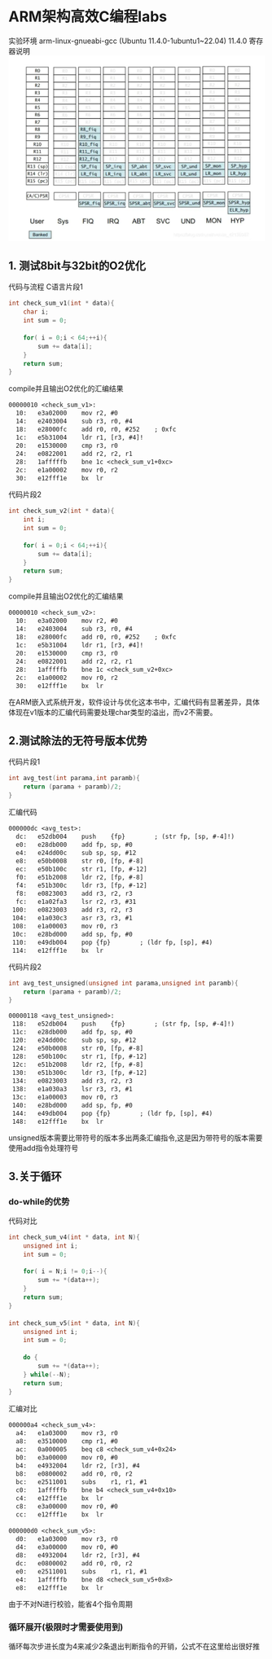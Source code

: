 # ARM架构高效C编程labs
实验环境 arm-linux-gnueabi-gcc (Ubuntu 11.4.0-1ubuntu1~22.04) 11.4.0
寄存器说明
![alt text](image.png)

## 1. 测试8bit与32bit的O2优化
代码与流程
C语言片段1
```c
int check_sum_v1(int * data){
    char i;
    int sum = 0;
    
    for( i = 0;i < 64;++i){
        sum += data[i];
    }
    return sum;
}
```
compile并且输出O2优化的汇编结果
```assembly
00000010 <check_sum_v1>:
  10:	e3a02000 	mov	r2, #0
  14:	e2403004 	sub	r3, r0, #4
  18:	e28000fc 	add	r0, r0, #252	; 0xfc
  1c:	e5b31004 	ldr	r1, [r3, #4]!
  20:	e1530000 	cmp	r3, r0
  24:	e0822001 	add	r2, r2, r1
  28:	1afffffb 	bne	1c <check_sum_v1+0xc>
  2c:	e1a00002 	mov	r0, r2
  30:	e12fff1e 	bx	lr
```
代码片段2
```c
int check_sum_v2(int * data){
    int i;
    int sum = 0;
    
    for( i = 0;i < 64;++i){
        sum += data[i];
    }
    return sum;
}
```
compile并且输出O2优化的汇编结果
```assembly
00000010 <check_sum_v2>:
  10:	e3a02000 	mov	r2, #0
  14:	e2403004 	sub	r3, r0, #4
  18:	e28000fc 	add	r0, r0, #252	; 0xfc
  1c:	e5b31004 	ldr	r1, [r3, #4]!
  20:	e1530000 	cmp	r3, r0
  24:	e0822001 	add	r2, r2, r1
  28:	1afffffb 	bne	1c <check_sum_v2+0xc>
  2c:	e1a00002 	mov	r0, r2
  30:	e12fff1e 	bx	lr
```
在ARM嵌入式系统开发，软件设计与优化这本书中，汇编代码有显著差异，具体体现在v1版本的汇编代码需要处理char类型的溢出，而v2不需要。

## 2.测试除法的无符号版本优势
代码片段1
```c
int avg_test(int parama,int paramb){
    return (parama + paramb)/2;
}
```
汇编代码
```assembly
000000dc <avg_test>:
  dc:	e52db004 	push	{fp}		; (str fp, [sp, #-4]!)
  e0:	e28db000 	add	fp, sp, #0
  e4:	e24dd00c 	sub	sp, sp, #12
  e8:	e50b0008 	str	r0, [fp, #-8]
  ec:	e50b100c 	str	r1, [fp, #-12]
  f0:	e51b2008 	ldr	r2, [fp, #-8]
  f4:	e51b300c 	ldr	r3, [fp, #-12]
  f8:	e0823003 	add	r3, r2, r3
  fc:	e1a02fa3 	lsr	r2, r3, #31
 100:	e0823003 	add	r3, r2, r3
 104:	e1a030c3 	asr	r3, r3, #1
 108:	e1a00003 	mov	r0, r3
 10c:	e28bd000 	add	sp, fp, #0
 110:	e49db004 	pop	{fp}		; (ldr fp, [sp], #4)
 114:	e12fff1e 	bx	lr
```
代码片段2
```c
int avg_test_unsigned(unsigned int parama,unsigned int paramb){
    return (parama + paramb)/2;
}
```

```
00000118 <avg_test_unsigned>:
 118:	e52db004 	push	{fp}		; (str fp, [sp, #-4]!)
 11c:	e28db000 	add	fp, sp, #0
 120:	e24dd00c 	sub	sp, sp, #12
 124:	e50b0008 	str	r0, [fp, #-8]
 128:	e50b100c 	str	r1, [fp, #-12]
 12c:	e51b2008 	ldr	r2, [fp, #-8]
 130:	e51b300c 	ldr	r3, [fp, #-12]
 134:	e0823003 	add	r3, r2, r3
 138:	e1a030a3 	lsr	r3, r3, #1
 13c:	e1a00003 	mov	r0, r3
 140:	e28bd000 	add	sp, fp, #0
 144:	e49db004 	pop	{fp}		; (ldr fp, [sp], #4)
 148:	e12fff1e 	bx	lr
```
unsigned版本需要比带符号的版本多出两条汇编指令,这是因为带符号的版本需要使用add指令处理符号
## 3.关于循环
### do-while的优势
代码对比
```c
int check_sum_v4(int * data, int N){
    unsigned int i;
    int sum = 0;
    
    for( i = N;i != 0;i--){
        sum += *(data++);
    }
    return sum;
}

int check_sum_v5(int * data, int N){
    unsigned int i;
    int sum = 0;
    
    do {
        sum += *(data++);
    } while(--N);
    return sum;
}
```
汇编对比
```
000000a4 <check_sum_v4>:
  a4:	e1a03000 	mov	r3, r0
  a8:	e3510000 	cmp	r1, #0
  ac:	0a000005 	beq	c8 <check_sum_v4+0x24>
  b0:	e3a00000 	mov	r0, #0
  b4:	e4932004 	ldr	r2, [r3], #4
  b8:	e0800002 	add	r0, r0, r2
  bc:	e2511001 	subs	r1, r1, #1
  c0:	1afffffb 	bne	b4 <check_sum_v4+0x10>
  c4:	e12fff1e 	bx	lr
  c8:	e3a00000 	mov	r0, #0
  cc:	e12fff1e 	bx	lr

000000d0 <check_sum_v5>:
  d0:	e1a03000 	mov	r3, r0
  d4:	e3a00000 	mov	r0, #0
  d8:	e4932004 	ldr	r2, [r3], #4
  dc:	e0800002 	add	r0, r0, r2
  e0:	e2511001 	subs	r1, r1, #1
  e4:	1afffffb 	bne	d8 <check_sum_v5+0x8>
  e8:	e12fff1e 	bx	lr
```
由于不对N进行校验，能省4个指令周期
### 循环展开(极限时才需要使用到)
循环每次步进长度为4来减少2条退出判断指令的开销，公式不在这里给出很好推


